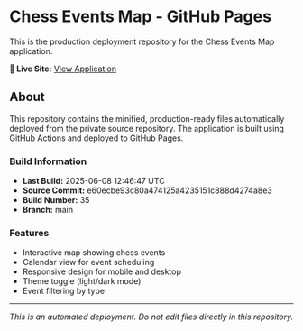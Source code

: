 # Chess Events Map - GitHub Pages

This is the production deployment repository for the Chess Events Map application.

**🔗 Live Site:** [View Application](https://kehtabp.github.io/chess2knight-public/)

## About

This repository contains the minified, production-ready files automatically deployed from the private source repository. The application is built using GitHub Actions and deployed to GitHub Pages.

### Build Information
- **Last Build:** 2025-06-08 12:46:47 UTC
- **Source Commit:** e60ecbe93c80a474125a4235151c888d4274a8e3
- **Build Number:** 35
- **Branch:** main

### Features
- Interactive map showing chess events
- Calendar view for event scheduling  
- Responsive design for mobile and desktop
- Theme toggle (light/dark mode)
- Event filtering by type

---
*This is an automated deployment. Do not edit files directly in this repository.*
